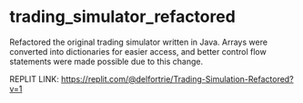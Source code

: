 # trading_simulator_refactored
Refactored the original trading simulator written in Java. Arrays were converted into dictionaries for easier access, and better control flow statements were made possible due to this change.

REPLIT LINK:
https://replit.com/@delfortrie/Trading-Simulation-Refactored?v=1
